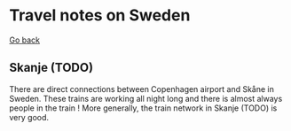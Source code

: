 Travel notes on Sweden
======================

[Go back](../)

## Skanje (TODO)

There are direct connections between Copenhagen airport and Skåne in Sweden. These trains are working all night long and there is almost always people in the train ! More generally, the train network in Skanje (TODO) is very good.
